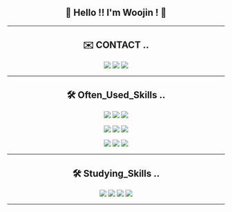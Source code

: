 <h2 align="center"> 👋 Hello !! I'm Woojin ! 🙂 </h2>

***

<h2 align="center"> ✉️ CONTACT .. </h2>

<p align="center"><a href="mailto:ujins8201@gmail.com"><img src="https://img.shields.io/badge/Gmail-EA4335?style=for-the-badge&logo=Gmail&logoColor=white&link=mailto:ujins8201@gmail.com"/></a>  <a href="mailto:dnwls70000@daum.com"><img src="https://img.shields.io/badge/kakao-FFCD00?style=for-the-badge&logo=kakao&logoColor=white&link=mailto:dnwls70000@daum.com"/></a>  <a href="https://velog.io/@ujins8201/"><img src="https://img.shields.io/badge/Blog-20C997?style=for-the-badge&logo=velog&logoColor=white&link=https://velog.io/@ujins8201/"/></a></p>

***

<h2 align="center"> 🛠️ Often_Used_Skills .. </h2>

<p align="center"><img src="https://img.shields.io/badge/Java-007396?style=for-the-badge&logo=Java&logoColor=white"/></a>  <img src="https://img.shields.io/badge/Node.Js-339933?style=for-the-badge&logo=nodedotjs&logoColor=white"/></a>  <img src="https://img.shields.io/badge/Typescript-3178C6?style=for-the-badge&logo=typescript&logoColor=white"/></a>  <p align="center"><img src="https://img.shields.io/badge/Javascript-F7DF1E?style=for-the-badge&logo=javascript&logoColor=white"/></a>  <img src="https://img.shields.io/badge/Mysql-4479A1?style=for-the-badge&logo=mysql&logoColor=white"/></a>  <img src="https://img.shields.io/badge/AWS Ec2-FF9900?style=for-the-badge&logo=amazonec2&logoColor=white"/></a></p>  <p align="center"><img src="https://img.shields.io/badge/AWS S3-569A31?style=for-the-badge&logo=amazons3&logoColor=white"/></a>  <img src="https://img.shields.io/badge/AWS RDS-527FFF?style=for-the-badge&logo=amazonrds&logoColor=white"/></a>  <img src="https://img.shields.io/badge/NGINX-009639?style=for-the-badge&logo=nginx&logoColor=white"/></a></p>

***

<h2 align="center"> 🛠️ Studying_Skills .. </h2>

<p align="center"><img src="https://img.shields.io/badge/Nestjs-E0234E?style=for-the-badge&logo=nestjs&logoColor=white"/></a>  <img src="https://img.shields.io/badge/MongoDB-47A248?style=for-the-badge&logo=mongodb&logoColor=white"/></a>  <img src="https://img.shields.io/badge/Swagger-85EA2D?style=for-the-badge&logo=swagger&logoColor=white"/></a>  <img src="https://img.shields.io/badge/Socket.io-010101?style=for-the-badge&logo=socketdotio&logoColor=white"/></a>
</p>

***
